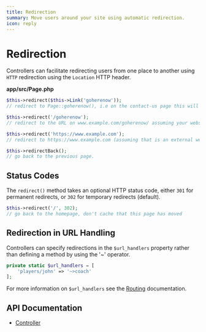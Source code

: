 ```yaml
---
title: Redirection
summary: Move users around your site using automatic redirection.
icon: reply
---
```


# Redirection

Controllers can facilitate redirecting users from one place to another using `HTTP` redirection using the `Location` 
HTTP header.

**app/src/Page.php**


```php
$this->redirect($this->Link('goherenow'));
// redirect to Page::goherenow(), i.e on the contact-us page this will redirect to /contact-us/goherenow/

$this->redirect('/goherenow');
// redirect to the URL on www.example.com/goherenow/ assuming your website is hosted at www.example.com (note the leading slash)

$this->redirect('https://www.example.com');
// redirect to https://www.example.com (assuming that is an external website URL)

$this->redirectBack();
// go back to the previous page.
```

## Status Codes

The `redirect()` method takes an optional HTTP status code, either `301` for permanent redirects, or `302` for 
temporary redirects (default).

```php
$this->redirect('/', 302);
// go back to the homepage, don't cache that this page has moved
```

## Redirection in URL Handling

Controllers can specify redirections in the `$url_handlers` property rather than defining a method by using the '~'
operator.

```php
private static $url_handlers = [
    'players/john' => '~>coach'
];
```

For more information on `$url_handlers` see the [Routing](routing) documentation.

## API Documentation

* [Controller](api:SilverStripe\Control\Controller)
